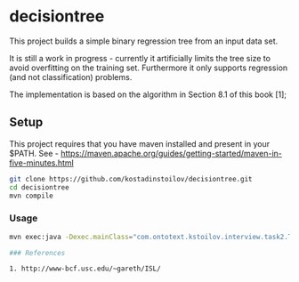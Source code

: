 # decisiontree

This project builds a simple binary regression tree from an input data set.

It is still a work in progress - currently it artificially limits the tree size to avoid overfitting on the training set.
Furthermore it only supports regression (and not classification) problems.

The implementation is based on the algorithm in Section 8.1 of this book [1];

## Setup
This project requires that you have maven installed and present in your $PATH. See - https://maven.apache.org/guides/getting-started/maven-in-five-minutes.html

```bash
git clone https://github.com/kostadinstoilov/decisiontree.git
cd decisiontree
mvn compile
```

### Usage

```bash
mvn exec:java -Dexec.mainClass="com.ontotext.kstoilov.interview.task2.Task2"

### References

1. http://www-bcf.usc.edu/~gareth/ISL/
